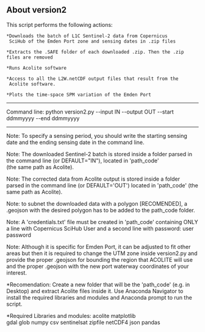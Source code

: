 ## About version2
This script performs the following actions:

	*Downloads the batch of L1C Sentinel-2 data from Copernicus 
	 SciHub of the Emden Port zone and sensing dates in .zip files

	*Extracts the .SAFE folder of each downloaded .zip. Then the .zip files are removed
	
	*Runs Acolite software

	*Access to all the L2W.netCDF output files that result from the
	 Acolite software.

	*Plots the time-space SPM variation of the Emden Port
______________________________________________________________

Command line: python version2.py --input IN --output OUT --start ddmmyyyy --end ddmmyyyy
______________________________________________________________

Note: To specify a sensing period, you should write the starting sensing date and
	the ending sensing date in the command line.

Note: The downloaded Sentinel-2 batch is stored inside a folder parsed 
	in the command line (or DEFAULT="IN"), located  in 'path_code'  
	(the same path as Acolite).

Note: The corrected data from Acolite output is stored inside a folder 
	parsed in the command line (or DEFAULT='OUT') located in 
	'path_code' (the same path as Acolite).

Note: to subnet the downloaded data with a polygon [RECOMENDED], a 
	.geojson with the desired polygon has to be added to the 
	path_code folder.

Note: A 'credentials.txt' file must be created in 'path_code' containing 
	ONLY a line with Copernicus SciHub User and a second line with
	password:
		user
		password

Note: Although it is specific for Emden Port, it can be adjusted to fit other areas
	but then it is required to change the UTM zone inside version2.py and provide
	the proper .geojson for bounding the region that ACOLITE will use and the 
	proper .geojson with the new port waterway coordinates of your interest.

*Recomendation: Create a new folder that will be the 'path_code' (e.g. in Desktop) 
		    and extract Acolite files inside it. Use Anaconda Navigator to
		    install the required libraries and modules and Anaconda prompt
		    to run the script.
		 
*Required Libraries and modules:
	acolite
	matplotlib	
	gdal
	glob
	numpy
	csv	
	sentinelsat
	zipfile
	netCDF4
	json
	pandas


